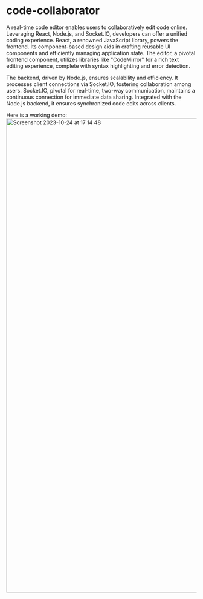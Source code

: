 # code-collaborator

A real-time code editor enables users to collaboratively edit code online. Leveraging React, Node.js, and Socket.IO, developers can offer a unified coding experience. React, a renowned JavaScript library, powers the frontend. Its component-based design aids in crafting reusable UI components and efficiently managing application state. The editor, a pivotal frontend component, utilizes libraries like "CodeMirror" for a rich text editing experience, complete with syntax highlighting and error detection.

The backend, driven by Node.js, ensures scalability and efficiency. It processes client connections via Socket.IO, fostering collaboration among users. Socket.IO, pivotal for real-time, two-way communication, maintains a continuous connection for immediate data sharing. Integrated with the Node.js backend, it ensures synchronized code edits across clients.

Here is a working demo:
<img width="1253" alt="Screenshot 2023-10-24 at 17 14 48" src="https://github.com/rehanganapathy/code-collaborator/assets/79349712/e4c716ba-b8d5-4d72-b8f8-b33459ecbedf">
